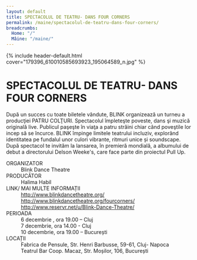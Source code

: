 ```yaml
---
layout: default
title: SPECTACOLUL DE TEATRU- DANS FOUR CORNERS
permalink: /maine/spectacolul-de-teatru-dans-four-corners/
breadcrumbs:
  Home: "/"
  Mâine: "/maine/"
---
```


{% include header-default.html cover="179396_610010585693923_195064589_n.jpg" %}

# SPECTACOLUL DE TEATRU- DANS FOUR CORNERS

După un succes cu toate biletele vândute, BLINK organizează un turneu a producţiei PATRU COLŢURI. Spectacolul împleteşte poveste, dans şi muzică originală live. Publicul paşeşte în viaţa a patru străini chiar când poveştile lor incep să se încurce. BLINK împinge limitele teatrului incluziv, explorând identitatea pe fundalul unor culori vibrante, ritmuri unice și soundscape. După spectacol te invităm la lansarea, în premieră mondială, a albumului de debut a directorului Delson Weeke's, care face parte din proiectul Pull Up.

<dl class="dl">

  <dt>ORGANIZATOR</dt>
  <dd>Blink Dance Theatre</dd>

  <dt>PRODUCĂTOR</dt>
  <dd>Halima Habil</dd>

  <dt>LINK/ MAI MULTE INFORMAȚII</dt>
  <dd><a href="http://www.blinkdancetheatre.org/">http://www.blinkdancetheatre.org/</a></dd>
  <dd><a href="http://www.blinkdancetheatre.org/fourcorners/">http://www.blinkdancetheatre.org/fourcorners/</a></dd>
  <dd><a href="http://www.reservr.net/u/Blink-Dance-Theatre/">http://www.reservr.net/u/Blink-Dance-Theatre/</a></dd>

  <dt>PERIOADA</dt>
  <dd>6 decembrie , ora 19.00 – Cluj  </dd>
  <dd>7 decembrie, ora 14.00 - Cluj</dd>
  <dd>10 decembrie, ora 19.00 – București</dd>

  <dt>LOCAȚII</dt>
  <dd>Fabrica de Pensule,   Str. Henri Barbusse, 59-61, Cluj- Napoca</dd>
  <dd>Teatrul Bar Coop. Macaz, Str. Moșilor, 106, București</dd>

</dl>
